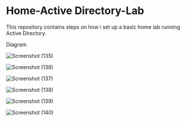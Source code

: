 # Home-Active Directory-Lab

This repository contains steps on how i set up a basic home lab running Active Directory.

Diagram

![Screenshot (135)](https://github.com/Kevin4Learning/Home-Active-Directory-Lab/assets/150920288/99d17591-0bf6-434a-8b26-52abbfaea665)

![Screenshot (136)](https://github.com/Kevin4Learning/Home-Active-Directory-Lab/assets/150920288/78588869-a4ef-406d-abf4-d099c9b06429)

![Screenshot (137)](https://github.com/Kevin4Learning/Home-Active-Directory-Lab/assets/150920288/7448cbf1-08d0-465e-8915-ace9c5a3ff81)

![Screenshot (138)](https://github.com/Kevin4Learning/Home-Active-Directory-Lab/assets/150920288/51eff4a6-8d71-4acb-b2d9-159b332d1096)

![Screenshot (139)](https://github.com/Kevin4Learning/Home-Active-Directory-Lab/assets/150920288/5f60c756-4a80-458e-9461-3c2530f8a5b8)

![Screenshot (140)](https://github.com/Kevin4Learning/Home-Active-Directory-Lab/assets/150920288/00a201c4-6a5a-4715-8e1b-b564faafdb68)






 
